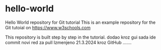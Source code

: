 # hello-world
Hello World repository for Git tutorial
This is an example repository for the Git tutoial on https://www.w3schools.com

This repository is built step by step in the tutorial.
dodao kroz gui sada ide commit 
novi red za pull
Izmenjeno 21.3.2024 kroz GitHub .......
